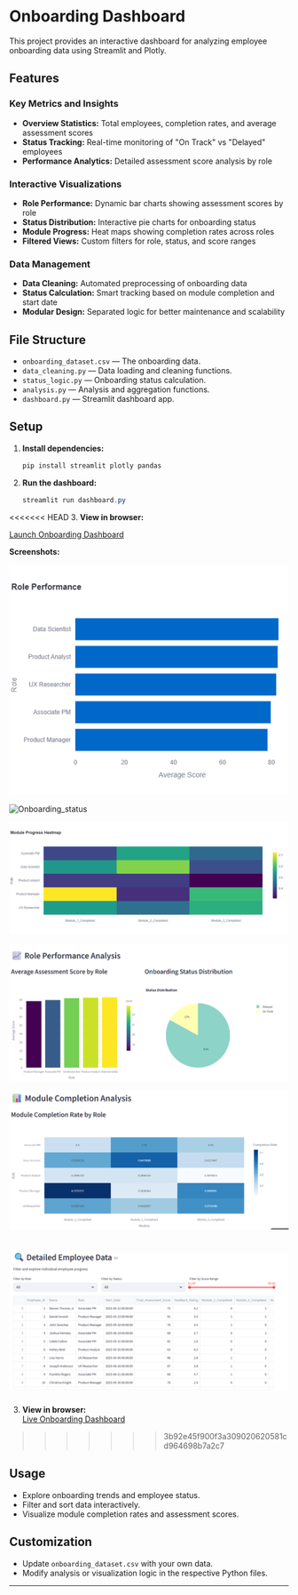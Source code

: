 # Onboarding Dashboard 

This project provides an interactive dashboard for analyzing employee onboarding data using Streamlit and Plotly.

## Features

### Key Metrics and Insights 

- **Overview Statistics:** Total employees, completion rates, and average assessment scores
- **Status Tracking:** Real-time monitoring of "On Track" vs "Delayed" employees
- **Performance Analytics:** Detailed assessment score analysis by role

### Interactive Visualizations 

- **Role Performance:** Dynamic bar charts showing assessment scores by role
- **Status Distribution:** Interactive pie charts for onboarding status
- **Module Progress:** Heat maps showing completion rates across roles
- **Filtered Views:** Custom filters for role, status, and score ranges

### Data Management 

- **Data Cleaning:** Automated preprocessing of onboarding data
- **Status Calculation:** Smart tracking based on module completion and start date
- **Modular Design:** Separated logic for better maintenance and scalability

## File Structure

- `onboarding_dataset.csv` — The onboarding data.
- `data_cleaning.py` — Data loading and cleaning functions.
- `status_logic.py` — Onboarding status calculation.
- `analysis.py` — Analysis and aggregation functions.
- `dashboard.py` — Streamlit dashboard app.

## Setup

1. **Install dependencies:**

   ```powershell
   pip install streamlit plotly pandas
   ```

2. **Run the dashboard:**

   ```powershell
   streamlit run dashboard.py
   ```

<<<<<<< HEAD
3. **View in browser:**

[Launch Onboarding Dashboard](https://harshith1118-onboard-dashboard-gzhq7b.streamlit.app/)

**Screenshots:**

![Average_Final_Assement_Score](./screenshots/avgfinal.png)

![Onboarding_status](./screenshots/Salespipeline_punels.png)

![Module_progrees](./screenshots/ModuelProgress.png)

![Role_Performance_Analysis](./screenshots/RolePerformance.png)

![Module_Compleation_Analysis](./screenshots/moduelcomp.png)

![Detailed_Employee_Data](./screenshots/Detailed.png)
=======
3. **View in browser:**  
    [Live Onboarding Dashboard](https://harshith1118-onboard-dashboard-gzhq7b.streamlit.app/)

>>>>>>> 3b92e45f900f3a309020620581cd964698b7a2c7

## Usage

- Explore onboarding trends and employee status.
- Filter and sort data interactively.
- Visualize module completion rates and assessment scores.

## Customization

- Update `onboarding_dataset.csv` with your own data.
- Modify analysis or visualization logic in the respective Python files.

---
